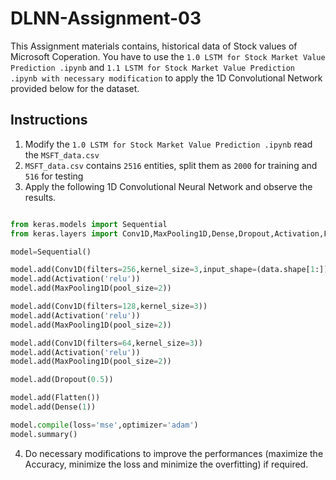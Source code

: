 # DLNN-Assignment-03

This Assignment materials contains, historical data of Stock values of Microsoft Coperation. You have to use the ```1.0 LSTM for Stock Market Value Prediction .ipynb```
and ```1.1 LSTM for Stock Market Value Prediction .ipynb with necessary modification``` to apply the 1D Convolutional Network provided below for the dataset.

## Instructions

1. Modify the ```1.0 LSTM for Stock Market Value Prediction .ipynb``` read the ```MSFT_data.csv```
2. ```MSFT_data.csv``` contains ```2516``` entities, split them as ```2000``` for training and ```516``` for testing
3. Apply the following 1D Convolutional Neural Network and observe the results.

```python

from keras.models import Sequential
from keras.layers import Conv1D,MaxPooling1D,Dense,Dropout,Activation,Flatten

model=Sequential()

model.add(Conv1D(filters=256,kernel_size=3,input_shape=(data.shape[1:])))
model.add(Activation('relu'))
model.add(MaxPooling1D(pool_size=2))

model.add(Conv1D(filters=128,kernel_size=3))
model.add(Activation('relu'))
model.add(MaxPooling1D(pool_size=2))

model.add(Conv1D(filters=64,kernel_size=3))
model.add(Activation('relu'))
model.add(MaxPooling1D(pool_size=2))

model.add(Dropout(0.5))

model.add(Flatten())
model.add(Dense(1))

model.compile(loss='mse',optimizer='adam')
model.summary()

```
4. Do necessary modifications to improve the performances (maximize the Accuracy, minimize the loss and minimize the overfitting) if required.
